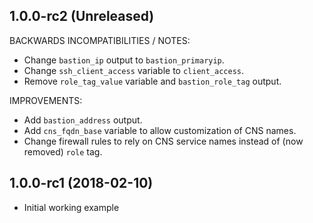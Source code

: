 
## 1.0.0-rc2 (Unreleased)

BACKWARDS INCOMPATIBILITIES / NOTES:

  * Change `bastion_ip` output to `bastion_primaryip`. 
  * Change `ssh_client_access` variable to `client_access`.
  * Remove `role_tag_value` variable and `bastion_role_tag` output.

IMPROVEMENTS:

  * Add `bastion_address` output.
  * Add `cns_fqdn_base` variable to allow customization of CNS names.
  * Change firewall rules to rely on CNS service names instead of (now removed) `role` tag.
  
## 1.0.0-rc1 (2018-02-10)

  * Initial working example
